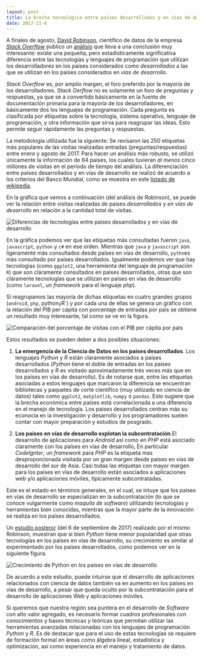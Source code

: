```yaml
---
layout: post
title: La brecha tecnológica entre países desarrollados y en vías de desarrollo vista por los lenguajes de programación
date: 2017-11-8
---
```



A finales de agosto, [David
Robinson](https://stackoverflow.blog/authors/drobinson/), científico
de datos de la empresa [*Stack Overflow*](https://stackoverflow.com)
publico un
[análisis](https://stackoverflow.blog/2017/08/29/tale-two-industries-programming-languages-differ-wealthy-developing-countries/)
que lleva a una conclusión muy interesante: existe una pequeña, pero
estadísticamente significativa diferencia entre las tecnologías y
lenguajes de programación que utilizan los desarrolladores en los
países considerados como *desarrollados* a las que se utilizan en los
países considerados en *vías de desarrollo*. 

*Stack Overflow* es, por amplio margen, el foro preferido por la
mayoría de los desarrolladores. *Stack Oerflow* no es solamente un
foro de preguntas y respuestas, ya que se a convertido básicamente en
la fuente de documentación primaria para la mayoría de los
desarrolladores, en básicamente dos los lenguajes de
programación. Cada pregunta es clasificada por etiquetas sobre la
tecnología, sistema operativo, lenguaje de programación, y otra
información que sirva para reagrupar las ideas. Esto permite seguir
rápidamente las preguntas y respuestas. 

La metodología utilizada fue la siguiente: Se revisaron las 250
etiquetas más populares de las visitas realizadas entradas
(preguntas/respuestas) entre enero y agosto de 2017. Para hacer un
análisis más robusto, se utilizó únicamente la información de 64
países, los cuales tuvieran *al menos* cinco millones de visitas en el
período de tiempo del análisis. La diferenciación entre paises
desarrollados y en vías de desarrollo se realizó de acuerdo a los
criterios del Banco Mundial, como se muestra en este [listado de
wikipedia](https://en.wikipedia.org/wiki/World_Bank_high-income_economy).

En la gráfica que vemos a continuación (del análisis de Robinson), se
puede ver la relación entre visitas realizadas de paises
*desarrollados* y *en vías de desarrollo* en relación a la cantidad
total de visitas.

![Diferencias de tecnologías entre paises desarrollados y en vías de desarrollo](imagenes/tech_difference_graph.png)

En la gráfica podemos ver que las etiquetas más consultadas fueron
`java`, `javascript`, `python` y `c#` en ese orden. Mientras que
`java` y `javascript` son ligeramente más consultados desde países en
vías de desarrollo, `pythn`es más consultado por países
desarrollados. Igualmente podemos ver que hay tecnologias (como
`ggplot2`, una herramienta del lenguaje de programación `R`) que son
cláramente consultados en paises desarrollados, otras que son
cláramente tecnologías que se utilizan en países en vías de desarrollo
(como `laravel`, un *framework* para el lenguaje *php*).

Si reagrupamos las mayoría de dichas etiquetas en cuatro grandes
grupos (`android`, `php`, python` y `R`) y por cada una de ellas se
genera un gráfico con la relación del PIB per cápita con porcentaje de
entradas por pais se obtiene un resultado muy interesante, tal como se
ve en la figura.

![Comparación del porcentaje de visitas con el PIB per cápita por pais](imagenes/tag_gdp_compare.png)


Estos resultados se pueden deber a dos posibles situaciones:


1. **La emergencia de la Ciencia de Datos en los países
   desarrollados**. Los lenguajes *Python* y *R* están claramente
   asociados a países desarrollados (*Python* tiene el doble de
   entradas en los países desarrollados y *R* es visitado
   aproximadamente trés veces más que en los países en vías de
   desarrollo). Es de notarse que, entre las etiquetas asociadas a
   estos lenguajes que marcaron la diferencia se encuentran
   bibliotecas y paquetes de corte científico (muy utilizado en
   ciencia de datos) tales como `ggplot2`, `matplotlib`, `numpy` o
   `pandas`. Esto sugiere que la brecha económica entre países está
   correlacionada a una diferencia en el manejo de tecnología. Los
   paises desarrollados centran más su econocía en la investigación y
   desarrollo y los programadores suelen contar con mayor preparación
   y estudios de posgrado.
   
2. **Los países en vías de desarrollo explotan la subcontratación**.El
   desarrollo de aplicaciones para *Android* así como en *PHP* está
   asociado claramente con los países en vías de desarrollo, En
   particular *CodeIgnter*, un *framework* para *PHP* es la etiqueta
   mas desproporcionada visitada por un gran margen desde paises en
   vías de desarrollo del sur de Asia. Casi todas las etiquetas con
   mayor margen para los países en vías de desarrollo están asociados
   a aplicaciones web y/o aplicaciones móviles, típicamente
   subcontratadas.

Este es el estado en términos generales, en el cual, se intuye que los
países en vías de desarrollo se especializan en la subcontratación (lo
que se conoce vulgarmente como *maquila de software*) utilizando
tecnologías y herramientas bien conocidas, mientras que la mayor parte
de la innovación se realiza en los países desarrollados. 

Un [estudio
posteror](https://stackoverflow.blog/2017/09/06/incredible-growth-python/)
(del 6 de septiembre de 2017) realizado por el mismo Robinson,
muestran que si bien *Python* tiene menor popularidad que otras
tecnologías en los países en vías de desarrollo, su crecimiento es
similar al experimentado por los países desarrollados, como podemos
ver en la siguiente figura.

![Crecimiento de Python en los paises en vías de desarrollo](imagenes/non_high_income_graph_python.png)


De acuerdo a este estudio, puede intuirse que el desarrollo de
aplicaciones relacionados con ciencia de datos también va en aumento
en los países en vías de desarrollo, a pesar que queda oculto por la
subcontratación para el desarrollo de aplicaciones Web y aplicaciones
móviles.

Si queremos que nuestra región sea puntera en el desarrollo de
*Software* con alto valor agregado, es necesario formar cuadros
profesionales con conocimientos y bases técnicas y teóricas que
permitan utilizar las herramientas avanzadas relacionadas con los
lenguajes de programación *Python* y *R*. Es de destacar que para el
uso de estas tecnologías se requiere de formación formal en áreas como
álgebra lineal, estadística y optimización, así como experiencia en el
manejo y tratamiento de datos. 

